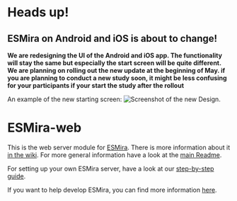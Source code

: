 # Heads up!
## ESMira on Android and iOS is about to change!
**We are redesigning the UI of the Android and iOS app. The functionality will stay the same but especially the start screen will be quite different.
We are planning on rolling out the new update at the beginning of May. if you are planning to conduct a new study soon, it might be less confusing for your participants if your start the study after the rollout**

An example of the new starting screen:
![Screenshot of the new Design.](https://esmira.kl.ac.at/documents/images/screen_esmira_new_design.png)



# ESMira-web

This is the web server module for [ESMira](https://github.com/KL-Psychological-Methodology/ESMira).
There is more information about it [in the wiki](https://github.com/KL-Psychological-Methodology/ESMira/wiki/ESMira-Website).
For more general information have a look at the [main Readme](https://github.com/KL-Psychological-Methodology/ESMira).

For setting up your own ESMira server, have a look at our [step-by-step guide](https://github.com/KL-Psychological-Methodology/ESMira/wiki/Setting-up-a-server).

If you want to help develop ESMira, you can find more information [here](https://github.com/KL-Psychological-Methodology/ESMira/wiki/Help-development).

